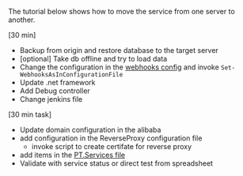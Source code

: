 
The tutorial below shows how to move the service from one server to another.

[30 min]
- Backup from origin and restore database to the target server
- [optional] Take db offline and try to load data 
- Change the configuration in the [webhooks config](https://github.com/ProductivityTools-Services/ProductivityTools.Webhooks/blob/master/Configuration.json) and invoke  ```Set-WebhooksAsInConfigurationFile```
- Update .net framework 
- Add Debug controller
- Change jenkins file

[30 min task]
- Update domain configuration in the alibaba 
- add configuration in the ReverseProxy configuration file
    - invoke script to create certifate for reverse proxy
- add items in the [PT.Services file](https://docs.google.com/spreadsheets/d/1hXh5dXvfFDWqe9OjMx5aaXzGYTXsCI7M2jwCCXCyPI0/edit?gid=0#gid=0)
- Validate with service status or direct test from spreadsheet

